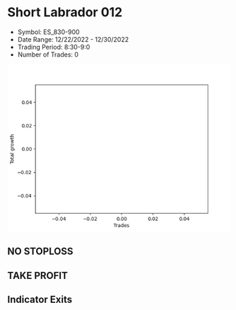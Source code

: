 # Short Labrador 012 
- Symbol: ES_830-900
- Date Range: 12/22/2022 - 12/30/2022
- Trading Period: 8:30-9:0
- Number of Trades: 0

![Plot](ShortLabrador012ES_830-900.png)
## NO STOPLOSS














## TAKE PROFIT











## Indicator Exits

